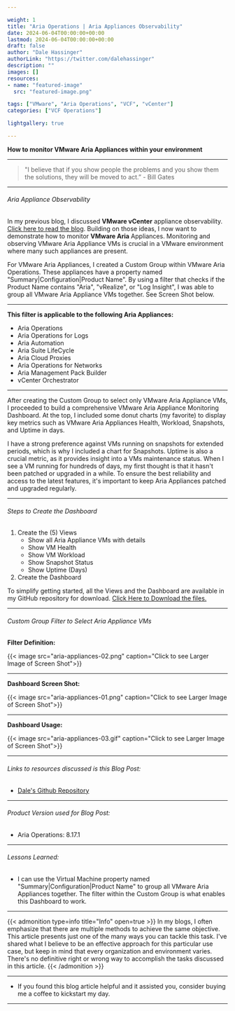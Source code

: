 ```yaml
---

weight: 1
title: "Aria Operations | Aria Appliances Observability"
date: 2024-06-04T00:00:00+00:00
lastmod: 2024-06-04T00:00:00+00:00
draft: false
author: "Dale Hassinger"
authorLink: "https://twitter.com/dalehassinger"
description: ""
images: []
resources:
- name: "featured-image"
  src: "featured-image.png"

tags: ["VMware", "Aria Operations", "VCF", "vCenter"]
categories: ["VCF Operations"]

lightgallery: true

---
```


**How to monitor VMware Aria Appliances within your environment**

<!--more-->

---

>"I believe that if you show people the problems and you show them the solutions, they will be moved to act.” - Bill Gates

---

###### Aria Appliance Observability

In my previous blog, I discussed **VMware vCenter** appliance observability. [Click here to read the blog](https://www.vcrocs.info/vcenter-observability/). Building on those ideas, I now want to demonstrate how to monitor **VMware Aria** Appliances. Monitoring and observing VMware Aria Appliance VMs is crucial in a VMware environment where many such appliances are present.

For VMware Aria Appliances, I created a Custom Group within VMware Aria Operations. These appliances have a property named "Summary|Configuration|Product Name". By using a filter that checks if the Product Name contains "Aria", "vRealize", or "Log Insight", I was able to group all VMware Aria Appliance VMs together. See Screen Shot below.  

---

**This filter is applicable to the following Aria Appliances:**  
- Aria Operations  
- Aria Operations for Logs  
- Aria Automation
- Aria Suite LifeCycle
- Aria Cloud Proxies
- Aria Operations for Networks
- Aria Management Pack Builder
- vCenter Orchestrator

---

After creating the Custom Group to select only VMware Aria Appliance VMs, I proceeded to build a comprehensive VMware Aria Appliance Monitoring Dashboard. At the top, I included some donut charts (my favorite) to display key metrics such as VMware Aria Appliances Health, Workload, Snapshots, and Uptime in days.

I have a strong preference against VMs running on snapshots for extended periods, which is why I included a chart for Snapshots. Uptime is also a crucial metric, as it provides insight into a VMs maintenance status. When I see a VM running for hundreds of days, my first thought is that it hasn't been patched or upgraded in a while. To ensure the best reliability and access to the latest features, it's important to keep Aria Appliances patched and upgraded regularly.

---

###### Steps to Create the Dashboard  

1. Create the (5) Views  
   * Show all Aria Appliance VMs with details  
   * Show VM Health  
   * Show VM Workload  
   * Show Snapshot Status  
   * Show Uptime (Days)
2. Create the Dashboard

To simplify getting started, all the Views and the Dashboard are available in my GitHub repository for download. [Click Here to Download the files.](https://github.com/dalehassinger/unlocking-the-potential/tree/main/VMware-Aria-Operations/Dashboards/Aria-Appliances-Observability)  

---

###### Custom Group Filter to Select Aria Appliance VMs

**Filter Definition:**

{{< image src="aria-appliances-02.png" caption="Click to see Larger Image of Screen Shot">}}  

---

**Dashboard Screen Shot:**

{{< image src="aria-appliances-01.png" caption="Click to see Larger Image of Screen Shot">}}  

---

**Dashboard Usage:**

{{< image src="aria-appliances-03.gif" caption="Click to see Larger Image of Screen Shot">}}  

---

###### Links to resources discussed is this Blog Post: 
* [Dale's Github Repository](https://github.com/dalehassinger/unlocking-the-potential/tree/main/VMware-Aria-Operations/Dashboards/Aria-Appliances-Observability)    

---

###### Product Version used for Blog Post:
* Aria Operations: 8.17.1  

---

###### Lessons Learned:
* I can use the Virtual Machine property named "Summary|Configuration|Product Name" to group all VMware Aria Appliances together. The filter within the Custom Group is what enables this Dashboard to work.

---

{{< admonition type=info title="Info" open=true >}}
In my blogs, I often emphasize that there are multiple methods to achieve the same objective. This article presents just one of the many ways you can tackle this task. I've shared what I believe to be an effective approach for this particular use case, but keep in mind that every organization and environment varies. There's no definitive right or wrong way to accomplish the tasks discussed in this article.
{{< /admonition >}}

---

* If you found this blog article helpful and it assisted you, consider buying me a coffee to kickstart my day.  

<center>
<script type="text/javascript" src="https://cdnjs.buymeacoffee.com/1.0.0/button.prod.min.js" data-name="bmc-button" data-slug="dalehassinger" data-color="#FFDD00" data-emoji=""  data-font="Cookie" data-text="Buy me a coffee" data-outline-color="#000000" data-font-color="#000000" data-coffee-color="#ffffff" ></script>
</center>

---





